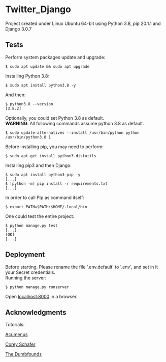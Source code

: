 # Twitter_Django #

Project created under Linux Ubuntu 64-bit using Python 3.8, pip 20.1.1 and Django 3.0.7

## Tests ##

Perform system packages update and upgrade:<br />
```
$ sudo apt update && sudo apt upgrade
```

Installing Python 3.8:<br />
```
$ sudo apt install python3.8 -y
```

And then:<br />
```
$ python3.8 --version
[3.8.2]
```

Optionally, you could set Python 3.8 as default.<br />
**WARNING**: All following commands assume python 3.8 as default.<br />
```
$ sudo update-alternatives --install /usr/bin/python python /usr/bin/python3.8 1
```

Before installing pip, you may need to perform:<br />
```
$ sudo apt-get install python3-distutils
```

Installing pip3 and then Django:<br />
```
$ sudo apt install python3-pip -y
[...]
$ [python -m] pip install -r requirements.txt
[...]
```

In order to call Pip as command itself:<br />
```
$ export PATH=$PATH:$HOME/.local/bin
```

One could test the entire project:<br />
```
$ python manage.py test
[...]
[OK]
[...]
```

## Deployment ##

Before starting. Please rename the file '.env.default' to '.env', and set in it your Secret credentials.<br />
Running the server:<br />
```
$ python manage.py runserver
```

Open [localhost:8000](http://localhost:8000) in a browser.

## Acknowledgments ##
Tutorials:

[Acumenus](https://stackoverflow.com/a/45474387/)

[Corey Schafer](https://youtube.com/playlist?list=PL-osiE80TeTtoQCKZ03TU5fNfx2UY6U4p)

[The Dumbfounds](https://youtube.com/playlist?list=PLbpAWbHbi5rMF2j5n6imm0enrSD9eQUaM)
